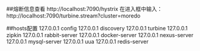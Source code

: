 ##熔断信息查看
http://localhost:7090/hystrix
在进入框中输入：http://localhost:7090/turbine.stream?cluster=moredo

##hosts配置
127.0.0.1	config
127.0.0.1	discovery
127.0.0.1	turbine
127.0.0.1	zipkin
127.0.0.1	rabbit-server
127.0.0.1	docker-server
127.0.0.1	nexus-server
127.0.0.1	mysql-server
127.0.0.1	uua
127.0.0.1	redis-server